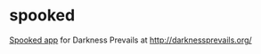 # spooked
<a href="https://spooked.herokuapp.com/" title="Title">Spooked app</a> for Darkness Prevails at http://darknessprevails.org/
